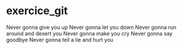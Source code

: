 # exercice_git

Never gonna give you up
Never gonna let you down
Never gonna run around and desert you
Never gonna make you cry
Never gonna say goodbye
Never gonna tell a lie and hurt you
